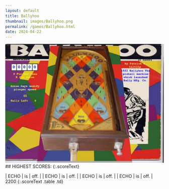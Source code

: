 ```yaml
---
layout: default
title: Ballyhoo
thumbnail: images/Ballyhoo.png
permalink: /games/Ballyhoo.html
date: 2024-04-22
---
```


<img src="../images/Ballyhoo.png" class="gameThumbnail img-fluid mx-auto align-middle">
## HIGHEST SCORES:
{:.scoreText}

| ECHO | is | off. | 
| ECHO | is | off. | 
| ECHO | is | off. | 
| ECHO | is | off. | 
2200 
{:.scoreText .table .td}
